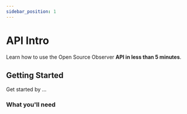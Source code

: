 ```yaml
---
sidebar_position: 1
---
```


# API Intro

Learn how to use the Open Source Observer **API in less than 5 minutes**.

## Getting Started

Get started by ...

### What you'll need

